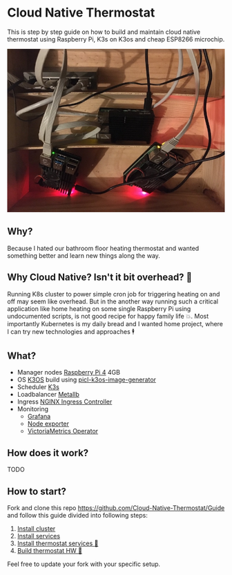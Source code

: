 # Cloud Native Thermostat 

This is step by step guide on how to build and maintain cloud native thermostat using Raspberry Pi, K3s on K3os and cheap ESP8266 microchip.

![Raspberry Pi K3os Cluster](./img/Raspberry%20Pi%20K3os%20Cluster.jpeg)

## Why?

Because I hated our bathroom floor heating thermostat and wanted something better and learn new things along the way.

## Why Cloud Native? Isn't it bit overhead? 🥴

Running K8s cluster to power simple cron job for triggering heating on and off may seem like overhead. But in the another way running such a critical application like home heating on some single Raspberry Pi using undocumented scripts, is not good recipe for happy family life 💥. Most importantly Kubernetes is my daily bread and I wanted home project, where I can try new technologies and approaches 🕴

## What?

- Manager nodes [Raspberry Pi 4](https://www.raspberrypi.org/products/raspberry-pi-4-model-b/) 4GB
- OS [K3OS](https://github.com/rancher/k3os) build using [picl-k3os-image-generator](https://github.com/elmariofredo/picl-k3os-image-generator)
- Scheduler [K3s](https://github.com/rancher/k3s)
- Loadbalancer [Metallb](https://github.com/Cloud-Native-Thermostat/Guide/blob/master/Sources/metallb-system)
- Ingress [NGINX Ingress Controller](https://github.com/Cloud-Native-Thermostat/Guide/blob/master/Sources/ingress-nginx)
- Monitoring 
  - [Grafana](https://github.com/Cloud-Native-Thermostat/Guide/blob/master/Sources/monitoring-system/grafana)
  - [Node exporter](https://github.com/Cloud-Native-Thermostat/Guide/blob/master/Sources/monitoring-system/node-exporter)
  - [VictoriaMetrics Operator](https://github.com/Cloud-Native-Thermostat/Guide/blob/master/Sources/monitoring-system/victoriametrics)

## How does it work?

TODO

## How to start?

Fork and clone this repo https://github.com/Cloud-Native-Thermostat/Guide and follow this guide divided into following steps:

1. [Install cluster](1-Install_cluster.md)
2. [Install services](2-Install_services.md)
3. [Install thermostat services 🚧](3-Install_thermostat_services.md)
4. [Build thermostat HW 🚧](4-Build_thermostat_HW.md)

Feel free to update your fork with your specific setup.
